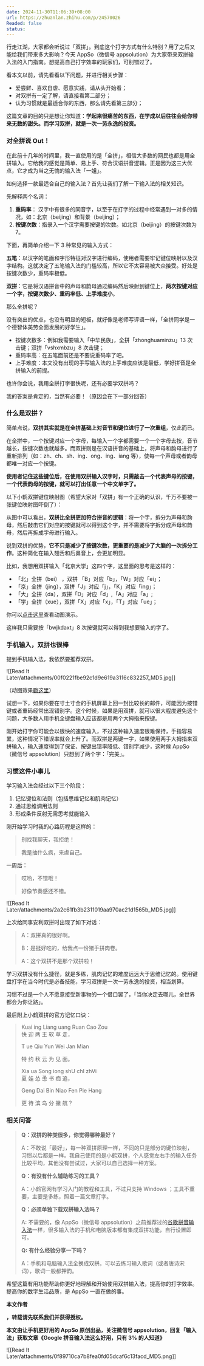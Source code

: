 ```yaml
---
date: 2024-11-30T11:06:39+08:00
url: https://zhuanlan.zhihu.com/p/24570026
Readed: false
status:
---
```

行走江湖，大家都会听说过「双拼」。到底这个打字方式有什么特别？用了之后又能给我们带来多大影响？今天 AppSo（微信号 appsolution）为大家带来双拼输入法的入门指南。想提高自己打字效率的玩家们，可别错过了。

看本文以前，请先看看以下问题，并进行相关步骤：

- 爱尝鲜、喜欢自虐、愿意实践，请从头开始看；
- 对双拼有一定了解，请直接看第二部分；
- 认为习惯就是最适合你的东西，那么请先看第三部分；

这篇文章的目的只是想让你知道：**学起来很痛苦的东西，在学成以后往往会给你带来无数的甜头。而学习双拼，就是一次一劳永逸的投资。**

### **对全拼说 Out！**

在此前十几年的时间里，我一直使用的是「全拼」，相信大多数的网民也都是用全拼输入。它给我的感觉是简单、易上手、符合汉语拼音逻辑。正是因为这三大优点，它才成为当之无愧的输入法「一姐」。

如何选择一款最适合自己的输入法？首先让我们了解一下输入法的相关知识。

先解释两个名词：

1. **重码率**： 汉字中有很多的同音字，以至于在打字的过程中经常遇到一对多的情况，如：北京（beijing）和背景（beijing）；
2. **按键次数**：指录入一个汉字需要按键的次数。如北京（beijing）的按键次数为 7。

下面，再简单介绍一下 3 种常见的输入方式：

**五笔**：以汉字的笔画和字形特征对汉字进行编码，使用者需要牢记键位映射以及汉字结构。这就决定了五笔输入法的门槛较高，所以它不太容易被大众接受。好处是按键次数少，重码率极低。

**双拼**：它是将汉语拼音中的声母和韵母通过编码然后映射到键位上，**两次按键对应一个字，按键次数少、重码率低、上手难度小**。

那么全拼呢？

没有突出的优点，也没有明显的短板，就好像是老师写评语一样，「全拼同学是一个德智体美劳全面发展的好学生」。

- 按键次数多：例如我需要输入「中华民族」，全拼「zhonghuaminzu」13 次击键；双拼「vshxmbzu」8 次击键；
- 重码率高：在五笔面前还是不要说重码率了吧。
- 上手难度：本文没有出现的手写输入法的上手难度应该是最低，学好拼音是全拼输入的前提。

也许你会说，我用全拼打字很快呢，还有必要学双拼吗？

我的答案是肯定的，当然有必要！（原因会在下一部分回答）

### **什么是双拼？**

简单点说，**双拼其实就是在全拼基础上对音节和键位进行了一次重组**，仅此而已。

在全拼中，一个按键对应一个字母，每输入一个字都需要一个一个字母去按，音节越长，按键次数也就越多。而双拼则是在汉语拼音的基础上，将声母和韵母进行了重新排列（如：zh、ch、sh、ing、ong、ing、iang 等），使每一个声母或者韵母都唯一对应一个按键。

**使用者记住这些键位后，在使用双拼输入汉字时，只需敲击一个代表声母的按键，一个代表韵母的按键，就可以打出任意一个中文单字了。**

以下小鹤双拼键位映射图（希望大家对「双拼」有一个正确的认识，千万不要被一张键位映射图吓倒了）：  

从图中可以看出，**双拼比全拼更加符合拼音的逻辑**：将一个字，拆分为声母和韵母，然后敲击它们对应的按键就可以得到这个字，并不需要将字拆分成声母和韵母，然后再拆成字母进行输入。

说到双拼的优势，**它不只是减少了按键次数，更重要的是减少了大脑的一次拆分工作**。这种简化在输入翘舌和后鼻音上，会更加明显。

比如，我想用双拼输入「北京大学」这四个字，这里面的思考是这样的：

- 「北」全拼（bei） ，双拼 「B」对应「b」，「W」对应「ei」；
- 「京」全拼（jing），双拼「J」对应「j」，「K」对应「ing」；
- 「大」全拼（da），双拼「D」对应「d」,「A」对应「a」;
- 「学」全拼（xue），双拼「X」对应「x」，「T」对应「ue」；

你可以[点击这里](https://link.zhihu.com/?target=http%3A//ifanr-cdn.b0.upaiyun.com/wp-content/uploads/2016/07/beijing-1.gif)查看动图演示。

这样我只需要按「bwjkdaxt」8 次按键就可以得到我想要输入的字了。

### 手机输入，双拼也很棒

提到手机输入法，我依然要推荐双拼。

![[Read It Later/attachments/00f0221fbe92c1d9e619a3116c832257_MD5.jpg]]

（动图效果[戳这里](https://link.zhihu.com/?target=http%3A//ifanr-cdn.b0.upaiyun.com/wp-content/uploads/2016/07/demo.gif)）

试想一下，如果你要在寸土寸金的手机屏幕上回一封比较长的邮件，可能因为按错键或者重码经常出现错别字。这个时候，如果是用双拼，就可以很大程度避免这个问题，大多数人用手机全键盘输入应该都是用两个大拇指来按键。

刚开始打字你可能会以很快的速度输入，不过这种输入速度很难保持，手指容易累，这种情况下错误率就会上升了。而双拼是两键一字，如果使用两手大拇指来双拼输入，输入速度得到了保证、按键出错率降低、错别字减少，这时候 AppSo（微信号 appsolution）只想到了两个字：「完美」。

### **习惯这件小事儿**

学习输入法会经过以下三个阶段：

1. 记忆键位和法则（包括思维记忆和肌肉记忆）
2. 通过思维调用法则
3. 形成条件反射无需思考就能输入

刚开始学习时我的心路历程是这样的：

> 别找我聊天，我拒绝！
> 
> 我是抽什么疯，来虐自己。

一周后：

> 哎哟，不错哦！
> 
> 好像节奏感还不错。

![[Read It Later/attachments/2a2c61fb3b2311019aa970ac21d1565b_MD5.jpg]]

上次给同事安利双拼时出现了如下对话：

> A：双拼真的很好啊。
> 
> B：是挺好吃的，给我点一份猪手拼肉卷。
> 
> A：这个双拼不是那个双拼啦！

学习双拼没有什么捷径，就是多练，肌肉记忆的难度远远大于思维记忆的。使用键盘打字在当今时代是必备技能，学习双拼是一次一劳永逸的投资，相当划算。

习惯不过是一个人不愿意接受新事物的一个借口罢了，「当你决定去哪儿，全世界都会为你让路」。

最后附上小鹤双拼的官方记忆口诀：

> Kuai ing Liang uang Ruan Cao Zou  
> 快 迎 两 王 软 草 走，
> 
> T ue Qiu Yun Wei Jan Mian
> 
> 特 约 秋 云 为 见 面。
> 
> Xia ua Song iong shU chI zhVi  
> 夏 娃 怂 恿 书 痴 追，
> 
> Geng Dai Bin Niao Fen Pie Hang
> 
> 更 待 滨 鸟 分 撇 航？

### **相关问答**

> **Q：双拼的种类很多，你觉得哪种最好？**
> 
> A：不敢说「最好」，每一种双拼原理一样，不同的只是部分的键位映射，习惯以后都是一样。我自己使用的是小鹤双拼，个人感觉左右手的输入任务比较平均，其他没有尝试过，大家可以自己选择一种方案。
> 
> **Q：有没有什么辅助练习的工具？**
> 
> A：小鹤官网有学习入门的教程和工具，不过只支持 Windows ；工具不重要，主要是多练，照着一篇文章打字。
> 
> **Q：必须单独下载双拼输入法吗？**
> 
> A: 不需要的，像 AppSo（微信号 appsolution）之前推荐过的[谷歌拼音输入法](https://link.zhihu.com/?target=http%3A//www.ifanr.com/app/672638)一样，很多输入法的手机和电脑版本都有集成双拼功能，自行设置即可。
> 
> **Q: 有什么经验分享一下吗？**
> 
> A：手机和电脑输入法全换成双拼。可以去练习输入歌词（或者唐诗宋词），歌词一般都押韵。

希望这篇有用功能帮助你更好地理解和开始使用双拼输入法，提高你的打字效率。提高你的数字生活品质，是 AppSo 一直在做的事。

**本文作者**

**，转载请先联系我们并获得授权。**

**本文由让手机更好用的 AppSo 原创出品，关注微信号 appsolution，回复「输入法」获取文章《Google 拼音输入法这么好用，只有 3% 的人知道》**

![[Read It Later/attachments/0f89710ca7b8fea0fd05dcaf6c13facd_MD5.png]]
